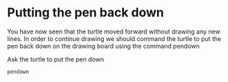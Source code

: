 # Putting the pen back down

You have now seen that the turtle moved forward without drawing any new lines. In order to continue drawing we should command the turtle to put the pen back down on the drawing board using the command pendown

Ask the turtle to put the pen down

```result
pendown
```